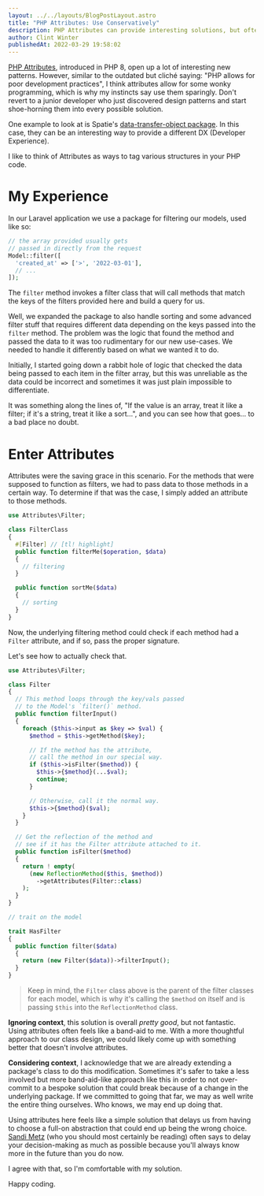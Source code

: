 ```yaml
---
layout: ../../layouts/BlogPostLayout.astro
title: "PHP Attributes: Use Conservatively"
description: PHP Attributes can provide interesting solutions, but often there's a better way.
author: Clint Winter
publishedAt: 2022-03-29 19:58:02
---
```


[PHP Attributes](https://www.php.net/manual/en/language.attributes.overview.php), introduced in PHP 8, open up a lot of interesting new patterns. However, similar to the outdated but cliché saying: "PHP allows for poor development practices", I think attributes allow for some wonky programming, which is why my instincts say use them sparingly. Don't revert to a junior developer who just discovered design patterns and start shoe-horning them into every possible solution.

One example to look at is Spatie's [data-transfer-object package](https://github.com/spatie/data-transfer-object). In this case, they can be an interesting way to provide a different DX (Developer Experience).

I like to think of Attributes as ways to tag various structures in your PHP code.

# My Experience

In our Laravel application we use a package for filtering our models, used like so:

```php
// the array provided usually gets 
// passed in directly from the request
Model::filter([
  'created_at' => ['>', '2022-03-01'],
  // ...
]);
```

The `filter` method invokes a filter class that will call methods that match the keys of the filters provided here and build a query for us.

Well, we expanded the package to also handle sorting and some advanced filter stuff that requires different data depending on the keys passed into the `filter` method. The problem was the logic that found the method and passed the data to it was too rudimentary for our new use-cases. We needed to handle it differently based on what we wanted it to do.

Initially, I started going down a rabbit hole of logic that checked the data being passed to each item in the filter array, but this was unreliable as the data could be incorrect and sometimes it was just plain impossible to differentiate.

It was something along the lines of, "If the value is an array, treat it like a filter; if it's a string, treat it like a sort...", and you can see how that goes... to a bad place no doubt.

# Enter Attributes

Attributes were the saving grace in this scenario. For the methods that were supposed to function as filters, we had to pass data to those methods in a certain way. To determine if that was the case, I simply added an attribute to those methods.

```php title="FilterClass.php"
use Attributes\Filter;

class FilterClass
{
  #[Filter] // [tl! highlight]
  public function filterMe($operation, $data)
  {
    // filtering
  }

  public function sortMe($data)
  {
    // sorting
  }
}
```

Now, the underlying filtering method could check if each method had a `Filter` attribute, and if so, pass the proper signature.

Let's see how to actually check that.

```php
use Attributes\Filter;

class Filter
{
  // This method loops through the key/vals passed 
  // to the Model's `filter()` method.
  public function filterInput()
  {
    foreach ($this->input as $key => $val) {
      $method = $this->getMethod($key);

      // If the method has the attribute, 
      // call the method in our special way.
      if ($this->isFilter($method)) {
        $this->{$method}(...$val);
        continue;
      }      

      // Otherwise, call it the normal way.
      $this->{$method}($val);
    }
  }

  // Get the reflection of the method and 
  // see if it has the Filter attribute attached to it.
  public function isFilter($method)
  {
    return ! empty(
      (new ReflectionMethod($this, $method))
        ->getAttributes(Filter::class)
    );
  }
}
```

```php
// trait on the model

trait HasFilter
{
  public function filter($data)
  {
    return (new Filter($data))->filterInput();
  }
}
```

> Keep in mind, the `Filter` class above is the parent of the filter classes for each model, which is why it's calling the `$method` on itself and is passing `$this` into the `ReflectionMethod` class.

**Ignoring context**, this solution is overall *pretty good*, but not fantastic. Using attributes often feels like a band-aid to me. With a more thoughtful approach to our class design, we could likely come up with something better that doesn't involve attributes. 

**Considering context**, I acknowledge that we are already extending a package's class to do this modification. Sometimes it's safer to take a less involved but more band-aid-like approach like this in order to not over-commit to a bespoke solution that could break because of a change in the underlying package. If we committed to going that far, we may as well write the entire thing ourselves. Who knows, we may end up doing that.

Using attributes here feels like a simple solution that delays us from having to choose a full-on abstraction that could end up being the wrong choice. [Sandi Metz](https://sandimetz.com/) (who you should most certainly be reading) often says to delay your decision-making as much as possible because you'll always know more in the future than you do now. 

I agree with that, so I'm comfortable with my solution.

Happy coding.
